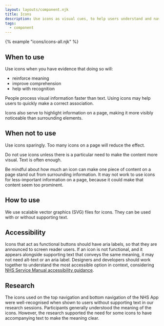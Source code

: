```yaml
---
layout: layouts/component.njk
title: Icons
description: Use icons as visual cues, to help users understand and navigate content.
tags:
  - component
---
```


{% example "icons/icons-all.njk" %}

## When to use

Use icons when you have evidence that doing so will:

- reinforce meaning
- improve comprehension
- help with recognition

People process visual information faster than text. Using icons may help users to quickly make a correct association.

Icons also serve to highlight information on a page, making it more visibly noticeable than surrounding elements.

## When not to use

Use icons sparingly. Too many icons on a page will reduce the effect.

Do not use icons unless there is a particular need to make the content more visual. Text is often enough.

Be mindful about how much an icon can make one piece of content on a page stand out from surrounding information. It may not work to use icons for less-important information on a page, because it could make that content seem too prominent.

## How to use

We use scalable vector graphics (SVG) files for icons. They can be used with or without supporting text.

## Accessibility

Icons that act as functional buttons should have aria labels, so that they are announced to screen reader users. If an icon is not functional, and it appears alongside supporting text that conveys the same meaning, it may not need alt-text or an aria label. Designers and developers should work together to understand the most accessible option in context, considering [NHS Service Manual accessibility guidance](https://service-manual.nhs.uk/accessibility/design).

## Research

The icons used on the top navigation and bottom navigation of the NHS App were well-recognised when shown to users without supporting text in our research sessions. Participants generally understood the meaning of the icons. However, the research supported the need for some icons to have accompanying text to make the meaning clear.
